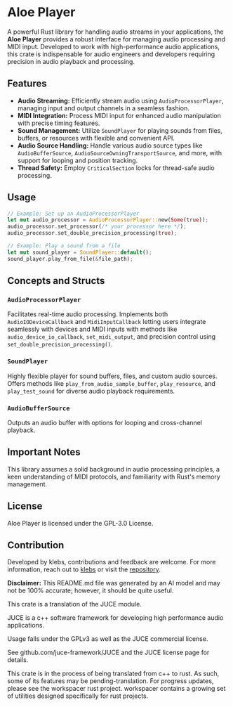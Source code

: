 # Aloe Player

A powerful Rust library for handling audio streams in your applications, the **Aloe Player** provides a robust interface for managing audio processing and MIDI input. Developed to work with high-performance audio applications, this crate is indispensable for audio engineers and developers requiring precision in audio playback and processing.

## Features

- **Audio Streaming:** Efficiently stream audio using `AudioProcessorPlayer`, managing input and output channels in a seamless fashion.
- **MIDI Integration:** Process MIDI input for enhanced audio manipulation with precise timing features.
- **Sound Management:** Utilize `SoundPlayer` for playing sounds from files, buffers, or resources with flexible and convenient API.
- **Audio Source Handling:** Handle various audio source types like `AudioBufferSource`, `AudioSourceOwningTransportSource`, and more, with support for looping and position tracking.
- **Thread Safety:** Employ `CriticalSection` locks for thread-safe audio processing.

## Usage

```rust
// Example: Set up an AudioProcessorPlayer
let mut audio_processor = AudioProcessorPlayer::new(Some(true));
audio_processor.set_processor(/* your processor here */);
audio_processor.set_double_precision_processing(true);

// Example: Play a sound from a file
let mut sound_player = SoundPlayer::default();
sound_player.play_from_file(&file_path);
```

## Concepts and Structs

### `AudioProcessorPlayer`
Facilitates real-time audio processing. Implements both `AudioIODeviceCallback` and `MidiInputCallback` letting users integrate seamlessly with devices and MIDI inputs with methods like `audio_device_io_callback`, `set_midi_output`, and precision control using `set_double_precision_processing()`.

### `SoundPlayer`
Highly flexible player for sound buffers, files, and custom audio sources. Offers methods like `play_from_audio_sample_buffer`, `play_resource`, and `play_test_sound` for diverse audio playback requirements.

### `AudioBufferSource`
Outputs an audio buffer with options for looping and cross-channel playback.

## Important Notes
This library assumes a solid background in audio processing principles, a keen understanding of MIDI protocols, and familiarity with Rust's memory management.

## License
Aloe Player is licensed under the GPL-3.0 License.

## Contribution
Developed by klebs, contributions and feedback are welcome. For more information, reach out to [klebs](mailto:tpk3.mx@gmail.com) or visit the [repository](https://github.com/klebs6/aloe-rs).

**Disclaimer:** This README.md file was generated by an AI model and may not be 100% accurate; however, it should be quite useful.


This crate is a translation of the JUCE module.

JUCE is a c++ software framework for developing high performance audio applications.

Usage falls under the GPLv3 as well as the JUCE commercial license.

See github.com/juce-framework/JUCE and the JUCE license page for details.

This crate is in the process of being translated from c++ to rust. As such, some of its features may be pending-translation. For progress updates, please see the workspacer rust project. workspacer contains a growing set of utilities designed specifically for rust projects.
